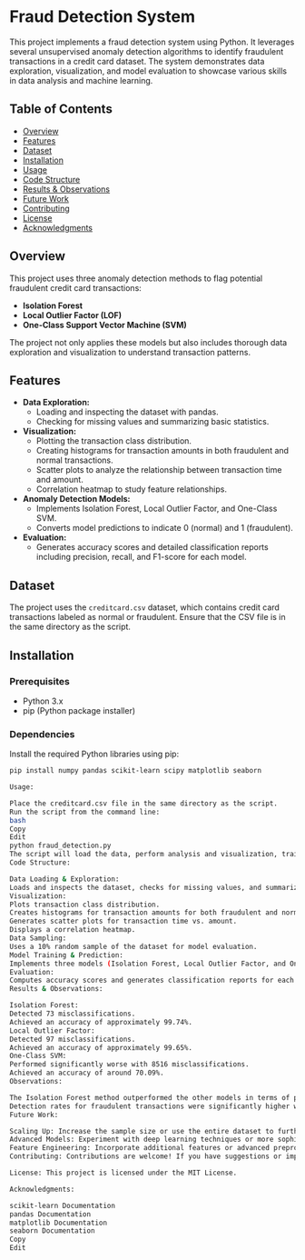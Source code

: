 # Fraud Detection System

This project implements a fraud detection system using Python. It leverages several unsupervised anomaly detection algorithms to identify fraudulent transactions in a credit card dataset. The system demonstrates data exploration, visualization, and model evaluation to showcase various skills in data analysis and machine learning.

## Table of Contents

- [Overview](#overview)
- [Features](#features)
- [Dataset](#dataset)
- [Installation](#installation)
- [Usage](#usage)
- [Code Structure](#code-structure)
- [Results & Observations](#results--observations)
- [Future Work](#future-work)
- [Contributing](#contributing)
- [License](#license)
- [Acknowledgments](#acknowledgments)

## Overview

This project uses three anomaly detection methods to flag potential fraudulent credit card transactions:
- **Isolation Forest**
- **Local Outlier Factor (LOF)**
- **One-Class Support Vector Machine (SVM)**

The project not only applies these models but also includes thorough data exploration and visualization to understand transaction patterns.

## Features

- **Data Exploration:**
  - Loading and inspecting the dataset with pandas.
  - Checking for missing values and summarizing basic statistics.
- **Visualization:**
  - Plotting the transaction class distribution.
  - Creating histograms for transaction amounts in both fraudulent and normal transactions.
  - Scatter plots to analyze the relationship between transaction time and amount.
  - Correlation heatmap to study feature relationships.
- **Anomaly Detection Models:**
  - Implements Isolation Forest, Local Outlier Factor, and One-Class SVM.
  - Converts model predictions to indicate 0 (normal) and 1 (fraudulent).
- **Evaluation:**
  - Generates accuracy scores and detailed classification reports including precision, recall, and F1-score for each model.

## Dataset

The project uses the `creditcard.csv` dataset, which contains credit card transactions labeled as normal or fraudulent. Ensure that the CSV file is in the same directory as the script.

## Installation

### Prerequisites

- Python 3.x
- pip (Python package installer)

### Dependencies

Install the required Python libraries using pip:

```bash
pip install numpy pandas scikit-learn scipy matplotlib seaborn

Usage:

Place the creditcard.csv file in the same directory as the script.
Run the script from the command line:
bash
Copy
Edit
python fraud_detection.py
The script will load the data, perform analysis and visualization, train the models, and then output the evaluation metrics for each model.
Code Structure:

Data Loading & Exploration:
Loads and inspects the dataset, checks for missing values, and summarizes data statistics.
Visualization:
Plots transaction class distribution.
Creates histograms for transaction amounts for both fraudulent and normal transactions.
Generates scatter plots for transaction time vs. amount.
Displays a correlation heatmap.
Data Sampling:
Uses a 10% random sample of the dataset for model evaluation.
Model Training & Prediction:
Implements three models (Isolation Forest, Local Outlier Factor, and One-Class SVM) and adjusts predictions to classify transactions as normal (0) or fraudulent (1).
Evaluation:
Computes accuracy scores and generates classification reports for each model.
Results & Observations:

Isolation Forest:
Detected 73 misclassifications.
Achieved an accuracy of approximately 99.74%.
Local Outlier Factor:
Detected 97 misclassifications.
Achieved an accuracy of approximately 99.65%.
One-Class SVM:
Performed significantly worse with 8516 misclassifications.
Achieved an accuracy of around 70.09%.
Observations:

The Isolation Forest method outperformed the other models in terms of precision, recall, and overall accuracy.
Detection rates for fraudulent transactions were significantly higher with Isolation Forest compared to LOF and SVM.
Future Work:

Scaling Up: Increase the sample size or use the entire dataset to further validate model performance.
Advanced Models: Experiment with deep learning techniques or more sophisticated anomaly detection algorithms for potentially better performance.
Feature Engineering: Incorporate additional features or advanced preprocessing techniques to enhance model accuracy.
Contributing: Contributions are welcome! If you have suggestions or improvements, please open an issue or submit a pull request.

License: This project is licensed under the MIT License.

Acknowledgments:

scikit-learn Documentation
pandas Documentation
matplotlib Documentation
seaborn Documentation
Copy
Edit

